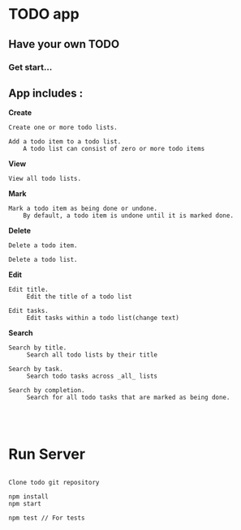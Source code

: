 # **TODO** app

## Have your own **TODO** 
### Get start...

## App includes :
**Create**
```
Create one or more todo lists.

Add a todo item to a todo list. 
    A todo list can consist of zero or more todo items
```

**View**
```
View all todo lists.
```

**Mark**
```
Mark a todo item as being done or undone.
    By default, a todo item is undone until it is marked done.
```

**Delete**
```
Delete a todo item. 

Delete a todo list.
```

**Edit**
```
Edit title.
     Edit the title of a todo list
    
Edit tasks.
     Edit tasks within a todo list(change text)
```

**Search**
```
Search by title.
     Search all todo lists by their title
    
Search by task.
     Search todo tasks across _all_ lists
    
Search by completion.
     Search for all todo tasks that are marked as being done.
```
<br/><br/>

# Run Server
```

Clone todo git repository

npm install
npm start

npm test // For tests
```